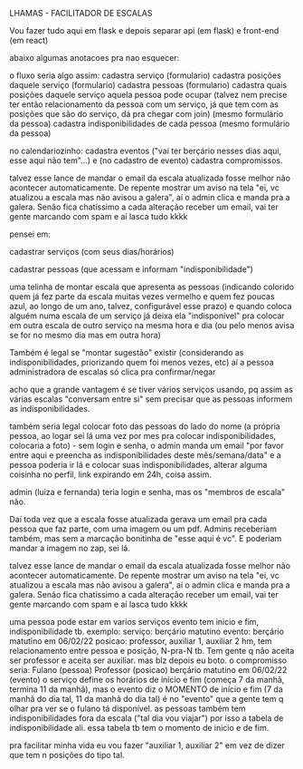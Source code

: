 LHAMAS - FACILITADOR DE ESCALAS

Vou fazer tudo aqui em flask e depois separar api (em flask) e front-end (em react)


abaixo algumas anotacoes pra nao esquecer:

o fluxo seria algo assim:
cadastra serviço (formulario)
cadastra posições daquele serviço (formulario)
cadastra pessoas (formulario)
cadastra quais posições daquele serviço aquela pessoa pode ocupar (talvez nem precise ter então relacionamento da pessoa com um serviço, já que tem com as posições que são do serviço, dá pra chegar com join) (mesmo formulário da pessoa)
cadastra indisponibilidades de cada pessoa (mesmo formulário da pessoa)

no calendariozinho: 
cadastra eventos ("vai ter berçário nesses dias aqui, esse aqui não tem"...)
e (no cadastro de evento) cadastra compromissos.

talvez esse lance de mandar o email da escala atualizada fosse melhor não acontecer automaticamente. De repente mostrar um aviso na tela "ei, vc atualizou a escala mas não avisou a galera", aí o admin clica e manda pra a galera. Senão fica chatíssimo a cada alteração receber um email, vai ter gente marcando com spam e aí lasca tudo kkkk


pensei em:

cadastrar serviços (com seus dias/horários)

cadastrar pessoas (que acessam e informam "indisponibilidade")

uma telinha de montar escala que apresenta as pessoas (indicando colorido quem já fez parte da escala muitas vezes vermelho e quem fez poucas azul, ao longo de um ano, talvez, configurável esse prazo) e quando coloca alguém numa escala de um serviço já deixa ela "indisponível" pra colocar em outra escala de outro serviço na mesma hora e dia (ou pelo menos avisa se for no mesmo dia mas em outra hora)

Também é legal se "montar sugestão" existir (considerando as indisponibilidades, priorizando quem foi menos vezes, etc) aí a pessoa administradora de escalas só clica pra confirmar/negar

acho que a grande vantagem é se tiver vários serviços usando, pq assim as várias escalas "conversam entre si" sem precisar que as pessoas informem as indisponibilidades.

também seria legal colocar foto das pessoas do lado do nome (a própria pessoa, ao logar sei lá uma vez por mes pra colocar indisponibilidades, colocaria a foto) - sem login e senha, o admin manda um email "por favor entre aqui e preencha as indisponibilidades deste mês/semana/data" e a pessoa poderia ir lá e colocar suas indisponibilidades, alterar alguma coisinha no perfil, link expirando em 24h, coisa assim.

admin (luiza e fernanda) teria login e senha, mas os "membros de escala" não.

Daí toda vez que a escala fosse atualizada gerava um email pra cada pessoa que faz parte, com uma imagem ou um pdf. Admins receberiam também, mas sem a marcação bonitinha de "esse aqui é vc". E poderiam mandar a imagem no zap, sei lá.


talvez esse lance de mandar o email da escala atualizada fosse melhor não acontecer automaticamente. De repente mostrar um aviso na tela "ei, vc atualizou a escala mas não avisou a galera", aí o admin clica e manda pra a galera. Senão fica chatíssimo a cada alteração receber um email, vai ter gente marcando com spam e aí lasca tudo kkkk

uma pessoa pode estar em varios serviços
evento tem inicio e fim, indisponibilidade tb.
exemplo:
serviço: berçário matutino
evento: berçário matutino em 06/02/22
posicao: professor, auxiliar 1, auxiliar 2
hm, tem relacionamento entre pessoa e posição, N-pra-N tb. Tem gente q não aceita ser professor e aceita ser auxiliar.
mas blz depois eu boto.
o compromisso seria:
Fulano (pessoa)
Professor (posicao)
berçário matutino em 06/02/22 (evento)
o serviço define os horários de início e fim (começa 7 da manhã, termina 11 da manhã), mas o evento diz o MOMENTO de início e fim (7 da manhã do dia tal, 11 da manhã do dia tal)
é no "evento" que a gente tem q olhar pra ver se o fulano tá disponível.
as pessoas também tem indisponibilidades fora da escala ("tal dia vou viajar") por isso a tabela de indisponibilidade ali. essa tabela tb tem o momento de inicio e de fim.

pra facilitar minha vida eu vou fazer "auxiliar 1, auxiliar 2" em vez de dizer que tem n posições do tipo tal.


